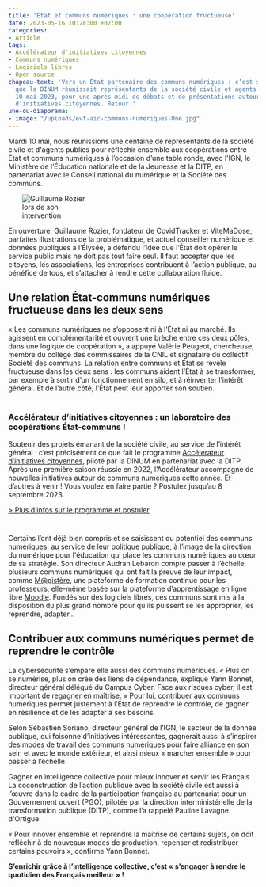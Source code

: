 ```yaml
---
title: 'État et communs numériques : une coopération fructueuse'
date: 2023-05-16 10:28:00 +02:00
categories:
- Article
tags:
- Accélérateur d'initiatives citoyennes
- Communs numériques
- Logiciels libres
- Open source
chapeau-text: 'Vers un État partenaire des communs numériques : c’est sur ce thème
  que la DINUM réunissait représentants de la société civile et agents publics, mardi
  10 mai 2023, pour une après-midi de débats et de présentations autour de l’Accélérateur
  d’initiatives citoyennes. Retour.'
une-ou-diaporama:
- image: "/uploads/evt-aic-communs-numeriques-Une.jpg"
---
```


Mardi 10 mai, nous réunissions une centaine de représentants de la société civile et d'agents publics pour réfléchir ensemble aux coopérations entre État et communs numériques à l’occasion d’une table ronde, avec l'IGN, le Ministère de l’Éducation nationale et de la Jeunesse et la DITP, en partenariat avec le Conseil national du numérique et la Société des communs.

<figure class="image-left" style="width: 30%; margin-right: 1em; margin-left: 2em;"> 
<img src="/uploads/evt-aic-communs-numeriques-grozier.jpg" alt="Guillaume Rozier lors de son intervention">
</figure>
En ouverture, Guillaume Rozier, fondateur de CovidTracker et ViteMaDose, parfaites illustrations de la problématique, et actuel conseiller numérique et données publiques à l’Élysée, a défendu l’idée que l’État doit opérer le service public mais ne doit pas tout faire seul. Il faut accepter que les citoyens, les associations, les entreprises contribuent à l’action publique, au bénéfice de tous, et s’attacher à rendre cette collaboration fluide.


## Une relation État-communs numériques fructueuse dans les deux sens

« Les communs numériques ne s’opposent ni à l’État ni au marché. Ils agissent en complémentarité et ouvrent une brèche entre ces deux pôles, dans une logique de coopération », a appuyé Valérie Peugeot, chercheuse, membre du collège des commissaires de la CNIL et signataire du collectif Société des communs. La relation entre communs et État se révèle fructueuse dans les deux sens : les communs aident l’État à se transformer, par exemple à sortir d’un fonctionnement en silo, et à réinventer l’intérêt général. Et de l’autre côté, l’État peut leur apporter son soutien.

<div class="encadre noir" style="margin-bottom:40px"><h3 style="margin-top: 40px;">Accélérateur d’initiatives citoyennes : un laboratoire des coopérations État-communs ! </h3>
<p>Soutenir des projets émanant de la société civile, au service de l’intérêt général : c’est précisément ce que fait le programme <a href="https://citoyens.transformation.gouv.fr/" title="Accélérateur d’initiatives citoyennes - lien externe">Accélérateur d’initiatives citoyennes</a>, piloté par la DINUM en partenariat avec la DITP. 
Après une première saison réussie en 2022, l’Accélérateur accompagne de nouvelles initiatives autour de communs numériques cette année. Et d’autres à venir ! Vous voulez en faire partie ? Postulez jusqu’au 8 septembre 2023.</p>
<p><a href="https://citoyens.transformation.gouv.fr/" title="Plus d’infos sur le programme et postuler - lien externe">> Plus d’infos sur le programme et postuler</a>
</p>
</div>

Certains l’ont déjà bien compris et se saisissent du potentiel des communs numériques, au service de leur politique publique, à l’image de la direction du numérique pour l'éducation qui place les communs numériques au cœur de sa stratégie. Son directeur Audran Lebaron compte passer à l’échelle plusieurs communs numériques qui ont fait la preuve de leur impact, comme [M@gistère](https://magistere.education.fr/ "M@gistère - lien externe"), une plateforme de formation continue pour les professeurs, elle-même basée sur la plateforme d’apprentissage en ligne libre [Moodle](https://moodle.org/?lang=fr "Moodle - lien externe"). Fondés sur des logiciels libres, ces communs sont mis à la disposition du plus grand nombre pour qu’ils puissent se les approprier, les reprendre, adapter…

## Contribuer aux communs numériques permet de reprendre le contrôle
La cybersécurité s’empare elle aussi des communs numériques. « Plus on se numérise, plus on crée des liens de dépendance, explique Yann Bonnet, directeur général délégué du Campus Cyber. Face aux risques cyber, il est important de regagner en maîtrise. » Pour lui, contribuer aux communs numériques permet justement à l’État de reprendre le contrôle, de gagner en résilience et de les adapter à ses besoins. 

Selon Sébastien Soriano, directeur général de l’IGN, le secteur de la donnée publique, qui foisonne d’initiatives intéressantes, gagnerait aussi à s’inspirer des modes de travail des communs numériques pour faire alliance en son sein et avec le monde extérieur, et ainsi mieux « marcher ensemble » pour passer à l’échelle.

Gagner en intelligence collective pour mieux innover et servir les Français
La coconstruction de l’action publique avec la société civile est aussi à l’œuvre dans le cadre de la participation française au partenariat pour un Gouvernement ouvert (PGO), pilotée par la direction interministérielle de la transformation publique (DITP), comme l’a rappelé Pauline Lavagne d'Ortigue.

 « Pour innover ensemble et reprendre la maîtrise de certains sujets, on doit réfléchir à de nouveaux modes de production, repenser et redistribuer certains pouvoirs », confirme Yann Bonnet.


<b>S’enrichir grâce à l’intelligence collective, c’est « s’engager à rendre le quotidien des Français meilleur » !</b>


